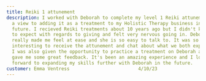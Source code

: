 ```yaml
---
title: Reiki 1 attunement
description: I worked with Deborah to complete my level 1 Reiki attunement, with
  a view to adding it as a treatment to my Holistic Therapy business in the
  future. I recieved Reiki treatments about 10 years ago but I didn't know what
  to expect with regards to giving and felt very nervous going in. Deborah
  really made me feel at ease and she is so easy to talk to. It was so
  interesting to receive the attunement and chat about what we both experienced.
  I was also given the opportunity to practice a treatment on Deborah and she
  gave me some great feedback. It's been an amazing experience and I look
  forward to expanding my skills further with Deborah in the future.
customer: Emma Ventress                         4/10/23
---
```

